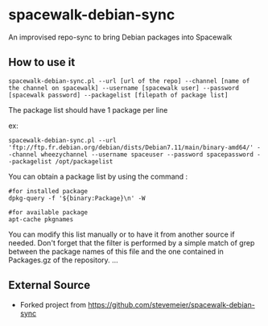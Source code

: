 spacewalk-debian-sync
=====================

An improvised repo-sync to bring Debian packages into Spacewalk

## How to use it

```
spacewalk-debian-sync.pl --url [url of the repo] --channel [name of the channel on spacewalk] --username [spacewalk user] --password [spacewalk password] --packagelist [filepath of package list]
```

The package list should have 1 package per line

ex:

```
spacewalk-debian-sync.pl --url 'ftp://ftp.fr.debian.org/debian/dists/Debian7.11/main/binary-amd64/' --channel wheezychannel --username spaceuser --password spacepassword --packagelist /opt/packagelist
```
You can obtain a package list by using the command : 

```
#for installed package
dpkg-query -f '${binary:Package}\n' -W
```
```
#for available package
apt-cache pkgnames
```
You can modify this list manually or to have it from another source if needed. Don't forget that the filter is performed by a simple match of grep between the package names of this file and the one contained in Packages.gz of the repository.
...

## External Source

- Forked project from https://github.com/stevemeier/spacewalk-debian-sync
